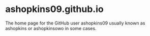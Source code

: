 # ashopkins09.github.io
The home page for the GitHub user ashopkins09 usually known as ashopkins or ashopkinsowo in some cases. 
